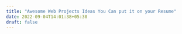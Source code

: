 ```yaml
---
title: "Awesome Web Projects Ideas You Can put it on your Resume"
date: 2022-09-04T14:01:38+05:30
draft: false
---
```


